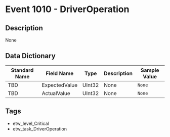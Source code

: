 # Event 1010 - DriverOperation

## Description
None

## Data Dictionary
|Standard Name|Field Name|Type|Description|Sample Value|
|---|---|---|---|---|
|TBD|ExpectedValue|UInt32|None|`None`|
|TBD|ActualValue|UInt32|None|`None`|

## Tags
* etw_level_Critical
* etw_task_DriverOperation